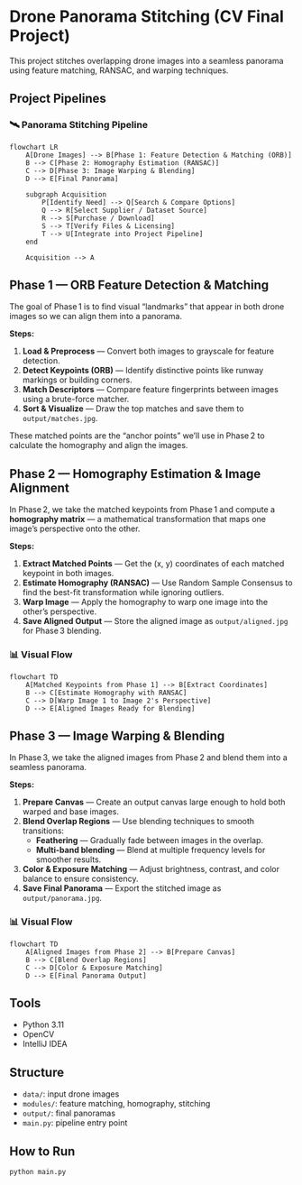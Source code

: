 # Drone Panorama Stitching (CV Final Project)

This project stitches overlapping drone images into a seamless panorama using feature matching, RANSAC, and warping techniques.
## Project Pipelines

### 🛰 Panorama Stitching Pipeline

```mermaid
flowchart LR
    A[Drone Images] --> B[Phase 1: Feature Detection & Matching (ORB)]
    B --> C[Phase 2: Homography Estimation (RANSAC)]
    C --> D[Phase 3: Image Warping & Blending]
    D --> E[Final Panorama]

    subgraph Acquisition
        P[Identify Need] --> Q[Search & Compare Options]
        Q --> R[Select Supplier / Dataset Source]
        R --> S[Purchase / Download]
        S --> T[Verify Files & Licensing]
        T --> U[Integrate into Project Pipeline]
    end

    Acquisition --> A
```
## Phase 1 — ORB Feature Detection & Matching

The goal of Phase 1 is to find visual “landmarks” that appear in both drone images so we can align them into a panorama.

**Steps:**
1. **Load & Preprocess** — Convert both images to grayscale for feature detection.
2. **Detect Keypoints (ORB)** — Identify distinctive points like runway markings or building corners.
3. **Match Descriptors** — Compare feature fingerprints between images using a brute-force matcher.
4. **Sort & Visualize** — Draw the top matches and save them to `output/matches.jpg`.

These matched points are the “anchor points” we’ll use in Phase 2 to calculate the homography and align the images.
## Phase 2 — Homography Estimation & Image Alignment

In Phase 2, we take the matched keypoints from Phase 1 and compute a **homography matrix** — a mathematical transformation that maps one image’s perspective onto the other.

**Steps:**
1. **Extract Matched Points** — Get the (x, y) coordinates of each matched keypoint in both images.
2. **Estimate Homography (RANSAC)** — Use Random Sample Consensus to find the best-fit transformation while ignoring outliers.
3. **Warp Image** — Apply the homography to warp one image into the other’s perspective.
4. **Save Aligned Output** — Store the aligned image as `output/aligned.jpg` for Phase 3 blending.

### 📊 Visual Flow
```mermaid
flowchart TD
    A[Matched Keypoints from Phase 1] --> B[Extract Coordinates]
    B --> C[Estimate Homography with RANSAC]
    C --> D[Warp Image 1 to Image 2's Perspective]
    D --> E[Aligned Images Ready for Blending]

```

## Phase 3 — Image Warping & Blending

In Phase 3, we take the aligned images from Phase 2 and blend them into a seamless panorama.

**Steps:**
1. **Prepare Canvas** — Create an output canvas large enough to hold both warped and base images.
2. **Blend Overlap Regions** — Use blending techniques to smooth transitions:
    - **Feathering** — Gradually fade between images in the overlap.
    - **Multi-band blending** — Blend at multiple frequency levels for smoother results.
3. **Color & Exposure Matching** — Adjust brightness, contrast, and color balance to ensure consistency.
4. **Save Final Panorama** — Export the stitched image as `output/panorama.jpg`.

### 📊 Visual Flow
```mermaid
flowchart TD
    A[Aligned Images from Phase 2] --> B[Prepare Canvas]
    B --> C[Blend Overlap Regions]
    C --> D[Color & Exposure Matching]
    D --> E[Final Panorama Output]
```
## Tools
- Python 3.11
- OpenCV
- IntelliJ IDEA

## Structure
- `data/`: input drone images
- `modules/`: feature matching, homography, stitching
- `output/`: final panoramas
- `main.py`: pipeline entry point

## How to Run
```bash
python main.py
